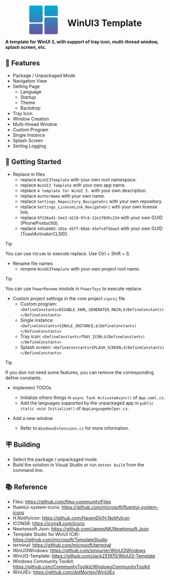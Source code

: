 <div style="display: flex; align-items: center; justify-content: center;">
    <img src="./WinUI3Template/Assets/Release/PackageIcon.png" width="90px" style="margin-right: 30px;">
    <h1>
    	WinUI3 Template
	</h1>
</div>

**A template for WinUI 3, with support of tray icon, multi-thread window, splash screen, etc.**

## 🎁 Features

* Package / Unpackaged Mode
* Navigation View
* Setting Page
	* Language
	* Startup
	* Theme
	* Backdrop
* Tray Icon
* Window Creation
* Multi-thread Window
* Custom Program
* Single Instance
* Splash Screen
* Serilog Logging

## 🚗 Getting Started

* Replace in files
	* replace `WinUI3Template` with your own root namespace.
	* replace `WinUI3 Template` with your own app name.
	* replace `A template for WinUI 3.` with your own description.
	* replace `AuthorName` with your own name.
	* replace `Settings_Repository_NavigateUri` with your own repository.
	* replace `Settings_LicenseLink_NavigateUri` with your own license link.
	* replace `8f256a41-5ee3-4218-97c6-12e1f8d5c234` with your own GUID (PhoneProductId).
	* replace `445ab065-101e-45ff-80ab-45efcdf5dae5` with your own GUID (ToastActivatorCLSID).

> [!TIP]
> You can use `VSCode` to execute replace. Use Ctrl + Shift + S.

* Rename file names
	* rename `WinUI3Template` with your own project root name.

> [!TIP]
> You can use `PowerRename` module in `PowerToys` to execute replace.

* Custom project settings in the core project `csproj` file
	* Custom program: `<DefineConstants>DISABLE_XAML_GENERATED_MAIN;$(DefineConstants)</DefineConstants>`
	* Single instance: `<DefineConstants>SINGLE_INSTANCE;$(DefineConstants)</DefineConstants>`
	* Tray icon: `<DefineConstants>TRAY_ICON;$(DefineConstants)</DefineConstants>`
	* Splash screen: `<DefineConstants>SPLASH_SCREEN;$(DefineConstants)</DefineConstants>`

> [!TIP]
> If you don not need some features, you can remove the corresponding define constants.

* Implement TODOs
	* Initialize others things in `async Task ActivateAsync()` of `App.xaml.cs`.
	* Add the languages supported by the unpackaged app in `public static void Initialize()` of `AppLanguageHelper.cs`.

* Add a new window
	* Refer to `WindowsExtensions.cs` for more information.

## 🪧 Building

* Select the package / unpackaged mode.
* Build the solution in Visual Studio or run `dotnet build` from the command line.

## 📚 Reference

* Files: https://github.com/files-community/Files
* fluentui-system-icons: https://github.com/microsoft/fluentui-system-icons
* H.NotifyIcon: https://github.com/HavenDV/H.NotifyIcon
* ICONS8: https://icons8.com/icons
* Newtonsoft.Json: https://github.com/JamesNK/Newtonsoft.Json
* Template Studio for WinUI (C#): https://github.com/microsoft/TemplateStudio
* terminal: https://github.com/microsoft/terminal
* WinUI3Windows: https://github.com/smourier/WinUI3Windows
* WinUI3-Template: https://github.com/Jack251970/WinUI3-Template
* Windows Community Toolkit: https://github.com/CommunityToolkit/WindowsCommunityToolkit
* WinUIEx: https://github.com/dotMorten/WinUIEx